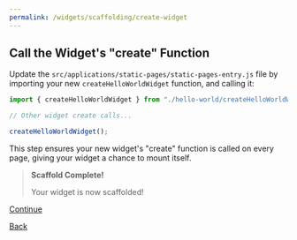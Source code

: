 ```yaml
---
permalink: /widgets/scaffolding/create-widget
---
```


## Call the Widget's "create" Function

Update the `src/applications/static-pages/static-pages-entry.js` file by importing your new `createHelloWorldWidget` function, and calling it:

```javascript
import { createHelloWorldWidget } from "./hello-world/createHelloWorldWidget";

// Other widget create calls...

createHelloWorldWidget();
```

This step ensures your new widget's "create" function is called on every page, giving your widget a chance to mount itself.

> **Scaffold Complete!**
>
> Your widget is now scaffolded!

[Continue](./9_VIEW_WIDGET.md)

[Back](./7_MOUNT_WIDGET.md)
